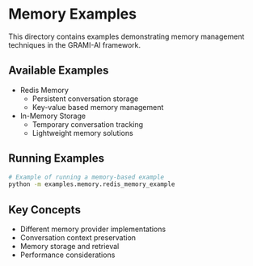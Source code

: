 # Memory Examples

This directory contains examples demonstrating memory management techniques in the GRAMI-AI framework.

## Available Examples

- Redis Memory
  - Persistent conversation storage
  - Key-value based memory management
- In-Memory Storage
  - Temporary conversation tracking
  - Lightweight memory solutions

## Running Examples

```bash
# Example of running a memory-based example
python -m examples.memory.redis_memory_example
```

## Key Concepts

- Different memory provider implementations
- Conversation context preservation
- Memory storage and retrieval
- Performance considerations

